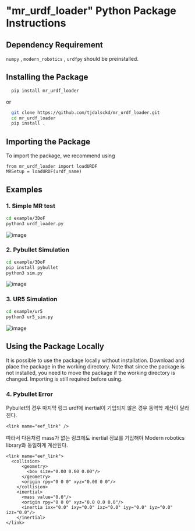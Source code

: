 # "mr_urdf_loader" Python Package Instructions #

## Dependency Requirement

`numpy` , `modern_robotics` , `urdfpy` should be preinstalled.

## Installing the Package ##
```bash
  pip install mr_urdf_loader
```

or

```bash
  git clone https://github.com/tjdalsckd/mr_urdf_loader.git
  cd mr_urdf_loader
  pip install .
```



## Importing the Package ##

To import the package, we recommend using

```
from mr_urdf_loader import loadURDF
MRSetup = loadURDF(urdf_name)
```
## Examples ##
### 1. Simple MR test
```bash
cd example/3DoF
python3 urdf_loader.py
```
![image](https://user-images.githubusercontent.com/53217819/202921164-f450da46-58bd-4335-a0b7-018957b851b0.png)


### 2. Pybullet Simulation
```bash
cd example/3DoF
pip install pybullet
python3 sim.py
```
![image](https://user-images.githubusercontent.com/53217819/202921126-a5c297fb-fd0f-4ef4-91fe-4e0b7821c516.png)


### 3. UR5 Simulation
```bash
cd example/ur5
python3 ur5_sim.py
```
![image](https://user-images.githubusercontent.com/53217819/202973442-54be472e-c43e-4569-981f-bc87bf00b678.png)
## Using the Package Locally ##

It is possible to use the package locally without installation. Download and
place the package in the working directory. Note that since the package is 
not installed, you need to move the package if the working directory is
changed. Importing is still required before using.


### 4. Pybullet Error
Pybullet의 경우 마지막 링크 urdf에 inertial이 기입되지 않은 경우 동역학 계산이 달라진다.
```
<link name="eef_link" />

```
따라서 다음처럼 mass가 없는 링크에도 inertial 정보를 기입해야 Modern robotics library와 동일하게 계산된다.

```
<link name="eef_link">
  <collision>
      <geometry>
        <box size="0.00 0.00 0.00"/>
      </geometry>
      <origin rpy="0 0 0" xyz="0.00 0 0"/>
    </collision>
    <inertial>
      <mass value="0.0"/>
      <origin rpy="0 0 0" xyz="0.0 0.0 0.0"/>
      <inertia ixx="0.0" ixy="0.0" ixz="0.0" iyy="0.0" iyz="0.0" izz="0.0"/>
    </inertial>
</link>

```
